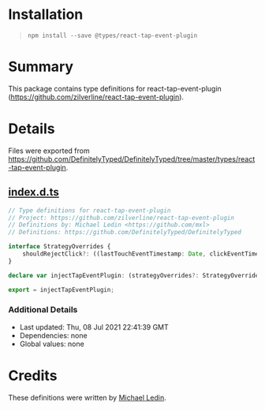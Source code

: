 # Installation
> `npm install --save @types/react-tap-event-plugin`

# Summary
This package contains type definitions for react-tap-event-plugin (https://github.com/zilverline/react-tap-event-plugin).

# Details
Files were exported from https://github.com/DefinitelyTyped/DefinitelyTyped/tree/master/types/react-tap-event-plugin.
## [index.d.ts](https://github.com/DefinitelyTyped/DefinitelyTyped/tree/master/types/react-tap-event-plugin/index.d.ts)
````ts
// Type definitions for react-tap-event-plugin
// Project: https://github.com/zilverline/react-tap-event-plugin
// Definitions by: Michael Ledin <https://github.com/mxl>
// Definitions: https://github.com/DefinitelyTyped/DefinitelyTyped

interface StrategyOverrides {
    shouldRejectClick?: ((lastTouchEventTimestamp: Date, clickEventTimestamp: Date) => boolean) | undefined;
}

declare var injectTapEventPlugin: (strategyOverrides?: StrategyOverrides) => void;

export = injectTapEventPlugin;

````

### Additional Details
 * Last updated: Thu, 08 Jul 2021 22:41:39 GMT
 * Dependencies: none
 * Global values: none

# Credits
These definitions were written by [Michael Ledin](https://github.com/mxl).
